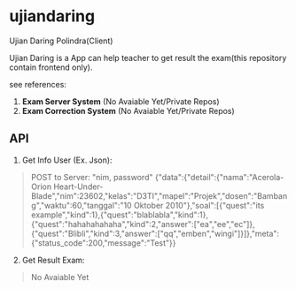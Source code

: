 # ujiandaring

Ujian Daring Polindra(Client)

Ujian Daring is a App can help teacher to get result the exam(this repository contain frontend only).

see references:
1. **Exam Server System** (No Avaiable Yet/Private Repos)
2. **Exam Correction System** (No Avaiable Yet/Private Repos)

## API
1. Get Info User (Ex. Json):
> POST to Server: "nim, password"
    {"data":{"detail":{"nama":"Acerola-Orion Heart-Under-Blade","nim":23602,"kelas":"D3TI","mapel":"Projek","dosen":"Bambang","waktu":60,"tanggal":"10 Oktober 2010"},"soal":[{"quest":"its example","kind":1},{"quest":"blablabla","kind":1},{"quest":"hahahahahaha","kind":2,"answer":["ea","ee","ec"]},{"quest":"Blibli","kind":3,"answer":["qq","emben","wingi"]}]},"meta":{"status_code":200,"message":"Test"}}

2. Get Result Exam:
> No Avaiable Yet
